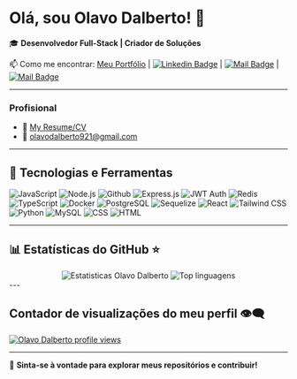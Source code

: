 # Olá, sou Olavo Dalberto! 👋

🎓 **Desenvolvedor Full-Stack | Criador de Soluções**

📫 Como me encontrar: [Meu Portfólio](https://olavodd42.vercel.app/) | [![Linkedin Badge](https://img.shields.io/badge/-Olavo_Defendi_Dalberto-0e76a8?style=flat&labelColor=0e76a8&logo=linkedin&logoColor=white)](https://www.linkedin.com/in/olavo-defendi-dalberto-050144235) | [![Mail Badge](https://img.shields.io/badge/-olavodalberto921-c0392b?style=flat&labelColor=c0392b&logo=gmail&logoColor=white)](mailto:olavodalberto921@gmail.com) | [![Mail Badge](https://img.shields.io/badge/-@dalbertolavo-e84393?style=flat&labelColor=e84393&logo=instagram&logoColor=white)](https://www.instagram.com/dalbertolavo/) 

---

### Profisional
- :paperclip: [My Resume/CV](https://drive.google.com/file/d/1XDev8tg8BoG3961rcHw2HlrAsrr1nhre/view?usp=sharing)
- :email: olavodalberto921@gmail.com

---

## 🚀 **Tecnologias e Ferramentas**

![JavaScript](https://img.shields.io/badge/-JavaScript-F7DF1E?style=flat-square&logo=javascript&logoColor=black)
![Node.js](https://img.shields.io/badge/-Node.js-339933?style=flat-square&logo=node.js&logoColor=white)
![Github](https://img.shields.io/badge/GitHub-100000?style=for-the-badge&logo=github&logoColor=white)
![Express.js](https://img.shields.io/badge/Express%20js-000000?style=for-the-badge&logo=express&logoColor=white)
![JWT Auth](https://img.shields.io/badge/JWT-000000?style=for-the-badge&logo=JSON%20web%20tokens&logoColor=white)
![Redis](https://img.shields.io/badge/redis-CC0000.svg?&style=for-the-badge&logo=redis&logoColor=white)
![TypeScript](https://img.shields.io/badge/TypeScript-007ACC?style=for-the-badge&logo=typescript&logoColor=white)
![Docker](https://img.shields.io/badge/Docker-2CA5E0?style=for-the-badge&logo=docker&logoColor=white)
![PostgreSQL](https://img.shields.io/badge/PostgreSQL-316192?style=for-the-badge&logo=postgresql&logoColor=white)
![Sequelize](https://img.shields.io/badge/Sequelize-52B0E7?style=for-the-badge&logo=Sequelize&logoColor=white)
![React](https://img.shields.io/badge/-React-61DAFB?style=flat-square&logo=react&logoColor=black)
![Tailwind CSS](https://img.shields.io/badge/Tailwind_CSS-38B2AC?style=for-the-badge&logo=tailwind-css&logoColor=white)
![Python](https://img.shields.io/badge/-Python-3776AB?style=flat-square&logo=python&logoColor=white)
![MySQL](https://img.shields.io/badge/MySQL-005C84?style=for-the-badge&logo=mysql&logoColor=white)
![CSS](https://img.shields.io/badge/CSS3-1572B6?style=for-the-badge&logo=css3&logoColor=white)
![HTML](https://img.shields.io/badge/HTML5-E34F26?style=for-the-badge&logo=html5&logoColor=white)

---

## 📊 **Estatísticas do GitHub** ⭐

<div align="center">
<img alt="Estatisticas Olavo Dalberto" src="https://github-readme-stats.vercel.app/api?username=olavodd42&show_icons=true&theme=transparent"/>
<img alt="Top linguagens" src="https://github-readme-stats.vercel.app/api/top-langs/?username=olavodd42&layout=compact&&langs_count=8"/>
</div>
---

## Contador de visualizações do meu perfil 👁️‍🗨️
[![Olavo Dalberto profile views](https://u8views.com/api/v1/github/profiles/125816508/views/day-week-month-total-count.svg)](https://u8views.com/github/olavodd42)


---

🌟 **Sinta-se à vontade para explorar meus repositórios e contribuir!**  
